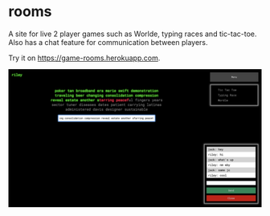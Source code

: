 # rooms

A site for live 2 player games such as Worlde, typing races and tic-tac-toe. Also has a chat feature for communication between players.

Try it on https://game-rooms.herokuapp.com.

![screenshot](screenshot.png)
